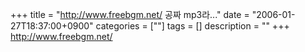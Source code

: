 +++
title = "http://www.freebgm.net/ 공짜 mp3라..."
date = "2006-01-27T18:37:00+0900"
categories = [""]
tags = []
description = ""
+++
<span class="copyright_entry" style="display:block;" title="http://www.freebgm.net/ 공짜 mp3라...@@**@@http://shed.egloos.com/1243854"></span>
<a href="http://www.freebgm.net/">http://www.freebgm.net/</a> 
<!--
       <rdf:RDF xmlns:rdf="http://www.w3.org/1999/02/22-rdf-syntax-ns#"
		    xmlns:dc="http://purl.org/dc/elements/1.1/"
		    xmlns:trackback="http://madskills.com/public/xml/rss/module/trackback/">
       <rdf:Description
	        rdf:about="http://shed.egloos.com/1243854"
	        dc:identifier="http://shed.egloos.com/1243854"
	        dc:title="http://www.freebgm.net/ 공짜 mp3라..."
	        trackback:ping="http://shed.egloos.com/tb/1243854"/>
       </rdf:RDF>
       -->

<ul></ul>